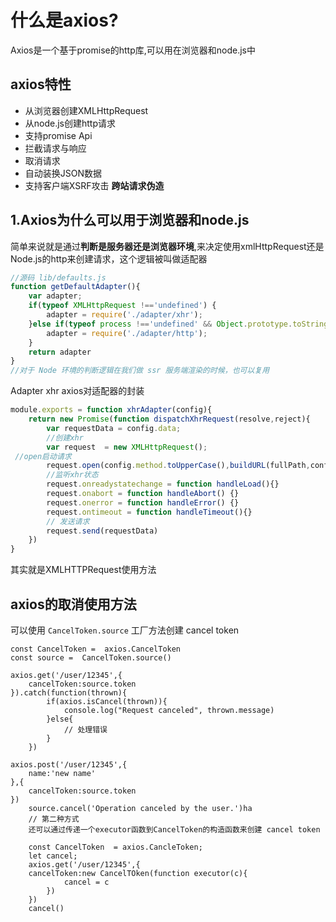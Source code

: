 # 什么是axios?

Axios是一个基于promise的http库,可以用在浏览器和node.js中

## axios特性

- 从浏览器创建XMLHttpRequest
- 从node.js创建http请求
- 支持promise Api
- 拦截请求与响应
- 取消请求
- 自动装换JSON数据
- 支持客户端XSRF攻击 **跨站请求伪造**

## 1.Axios为什么可以用于浏览器和node.js

简单来说就是通过**判断是服务器还是浏览器环境**,来决定使用xmlHttpRequest还是Node.js的http来创建请求，这个逻辑被叫做适配器 



```js
//源码 lib/defaults.js
function getDefaultAdapter(){
	var adapter;
	if(typeof XMLHttpRequest !=='undefined') {
		adapter = require('./adapter/xhr');
	}else if(typeof process !=='undefined' && Object.prototype.toString.call(process) === '[object process]'){
        adapter = require('./adapter/http');
    }
    return adapter
}
//对于 Node 环境的判断逻辑在我们做 ssr 服务端渲染的时候，也可以复用
```

Adapter xhr  axios对适配器的封装

```js
module.exports = function xhrAdapter(config){
	return new Promise(function dispatchXhrRequest(resolve,reject){
		var requestData = config.data;
        //创建xhr
        var request  = new XMLHttpRequest(); 
 //open启动请求        
        request.open(config.method.toUpperCase(),buildURL(fullPath,config.params,config.paramsSerializer),true);
        //监听xhr状态
 		request.onreadystatechange = function handleLoad(){}
        request.onabort = function handleAbort() {}
        request.onerror = function handleError() {}
        request.ontimeout = function handleTimeout(){}
        // 发送请求
        request.send(requestData)
	})
}
```

其实就是XMLHTTPRequest使用方法  

## axios的取消使用方法

可以使用 `CancelToken.source` 工厂方法创建 cancel token

```
const CancelToken =  axios.CancelToken
const source =  CancelToken.source()

axios.get('/user/12345',{
	cancelToken:source.token
}).catch(function(thrown){
		if(axios.isCancel(thrown)){
			console.log("Request canceled", thrown.message)
		}else{
			// 处理错误
		}
	})

axios.post('/user/12345',{
	name:'new name'
},{
	cancelToken:source.token
})
	source.cancel('Operation canceled by the user.')ha
	// 第二种方式
	还可以通过传递一个executor函数到CancelToken的构造函数来创建 cancel token
	
    const CancelToken  = axios.CancleToken;
    let cancel;
    axios.get('/user/12345',{
    cancelToken:new CancelTOken(function executor(c){
    		cancel = c
    	}) 
    })
    cancel()
```

